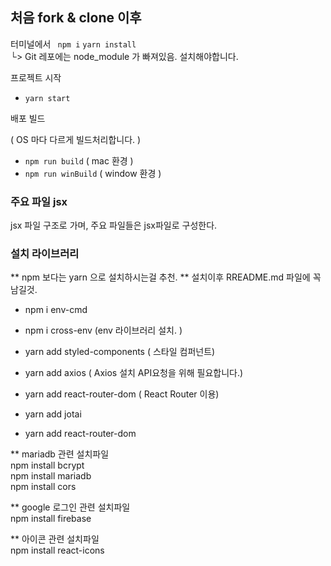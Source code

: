 ## 처음 fork & clone 이후

터미널에서
` npm i`
`yarn install`  
└> Git 레포에는 node_module 가 빠져있음. 설치해야합니다.

프로젝트 시작

- `yarn start`

배포 빌드

( OS 마다 다르게 빌드처리합니다. )

- `npm run build` ( mac 환경 )
- `npm run winBuild` ( window 환경 )

### 주요 파일 jsx

jsx 파일 구조로 가며, 주요 파일들은 jsx파일로 구성한다.

### 설치 라이브러리


** npm 보다는  yarn 으로 설치하시는걸 추천. 
** 설치이후 RREADME.md 파일에 꼭 남길것. 

- npm i env-cmd

- npm i cross-env
  (env 라이브러리 설치. )

- yarn add styled-components
  ( 스타일 컴퍼넌트)

- yarn add axios
  ( Axios 설치 API요청을 위해 필요합니다.)

- yarn add react-router-dom
  ( React Router 이용)

- yarn add jotai

- yarn add react-router-dom


** mariadb 관련 설치파일  
npm install bcrypt  
npm install mariadb  
npm install cors  

** google 로그인 관련 설치파일  
npm install firebase  

** 아이콘 관련 설치파일  
npm install react-icons  
